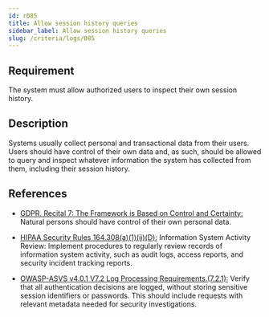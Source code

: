```yaml
---
id: r085
title: Allow session history queries
sidebar_label: Allow session history queries
slug: /criteria/logs/085
---
```


## Requirement

The system must allow authorized users to inspect their own session history.

## Description

Systems usually collect personal and transactional data from their users.
Users should have control of their own data and, as such,
should be allowed to query and inspect whatever information
the system has collected from them, including their session history.

## References

- [GDPR. Recital 7: The Framework is Based on Control and Certainty:](https://gdpr-info.eu/recitals/no-7/)
Natural persons should have control of their own personal data.

- [HIPAA Security Rules 164.308(a)(1)(ii)(D):](https://www.law.cornell.edu/cfr/text/45/164.308)
Information System Activity Review: Implement procedures to regularly review
records of information system activity, such as audit logs, access reports,
and security incident tracking reports.

- [OWASP-ASVS v4.0.1 V7.2 Log Processing Requirements.(7.2.1):](https://owasp.org/www-project-application-security-verification-standard/)
Verify that all authentication decisions are logged,
without storing sensitive session identifiers or passwords.
This should include requests with relevant metadata
needed for security investigations.
